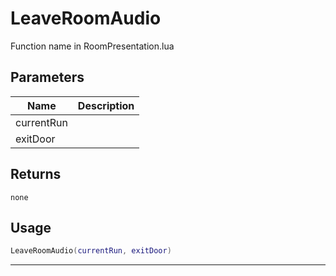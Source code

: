 # LeaveRoomAudio

Function name in RoomPresentation.lua

## Parameters

| Name       | Description |
| ---------- | ----------- |
| currentRun |             |
| exitDoor   |             |

## Returns

`none`

## Usage

```lua
LeaveRoomAudio(currentRun, exitDoor)
```

---
